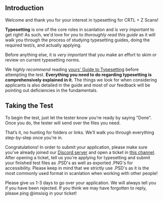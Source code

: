 ## Introduction

Welcome and thank you for your interest in typesetting for CRTL + Z Scans!

**Typesetting** is one of the core roles in scanlation and is *very important* to get right! As such, we'd love for you to *thoroughly read this guide* as it will walk you through the process of studying typesetting guides, doing the required test/s, and actually applying.

Before anything else, it is *very important* that you make an effort to skim or review on current typesetting norms.

We *highly recommend* reading [yours' Guide to Typesetting](https://docs.google.com/document/d/1GSx_Z-byZNYQ8Uu_NPQkWhfQj95jP3lciyd5xEU36iE/edit?usp=sharing) before attempting the test. **Everything you need to do regarding typesetting is comprehensively explained in it.** The things we look for when considering applicants is also detailed in the guide and most of our feedback will be pointing out deficiencies in the fundamentals.


## Taking the Test

To begin the test, just let the tester know you're ready by saying "Done".
Once you do, the tester will send over the files you need.

That’s it, no hunting for folders or links.
We’ll walk you through everything step-by-step once you're in.

Congratulations! In order to submit your application, please make sure you've already joined our [Discord server](https://discord.gg/YEccruKV2z) and open a ticket in [this channel](https://discordapp.com/channels/1383811173442654279/1383837962609103049). After opening a ticket, tell us you're applying for typesetting and submit your finished test files as .PSD's as well as exported .PNG's for accessibility. Please keep in mind that we strictly use .PSD's as it is the most commonly used format in scanlation when working with other people!

Please give us 1-3 days to go over your application. We will always tell you if you have been rejected. If you think we may have forgotten to reply, please ping @imsisig in your ticket!
